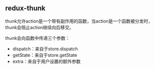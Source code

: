 ## redux-thunk

thunk允许action是一个带有副作用的函数，当action是一个函数被分发时，thunk会阻止action继续向后移交。

thunk会向函数中传递三个参数：

* dispatch：来自于store.dispatch
* getState：来自于store.getState
* extra：来自于用户设置的额外参数